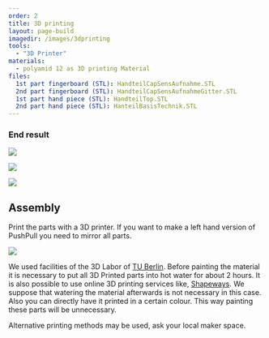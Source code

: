 ```yaml
---
order: 2
title: 3D printing
layout: page-build
imagedir: /images/3dprinting
tools:
  - "3D Printer"
materials:
  - polyamid 12 as 3D printing Material
files:
  1st part fingerboard (STL): HandteilCapSensAufnahme.STL
  2nd part fingerboard (STL): HandteilCapSensAufnahmeGitter.STL
  1st part hand piece (STL): HandteilTop.STL
  2nd part hand piece (STL): HanteilBasisTechnik.STL
---
```






### End result

![]({{page.imagedir}}/20150605-IMG_0220.jpg)

![]({{page.imagedir}}/20150605-IMG_0212.jpg)

![]({{page.imagedir}}/20150605-IMG_0215.jpg)


## Assembly

Print the parts with a 3D printer. If you want to make a left hand version of PushPull you need to mirror all parts.

![]({{page.imagedir}}/PushPull_StudentEdition_Handteil3Dprintonly.jpg)

<div class="note">
We used facilities of the 3D Labor of <a href="http://www.math.tu-berlin.de/iuk/3dlabor/ausstattung/3d_druck/">TU Berlin</a>. Before painting the material it is necessary to put all 3D Printed parts into hot water for about 2 hours. It is also possible to use online 3D printing services like, <a href="http://www.shapeways.com/create?li=nav">Shapeways</a>. We suppose that watering the material afterwards is not necessary in this case. Also you can directly have it printed in a certain colour. This way painting these parts will be unnecessary.
</div>

Alternative printing methods may be used, ask your local maker space.
